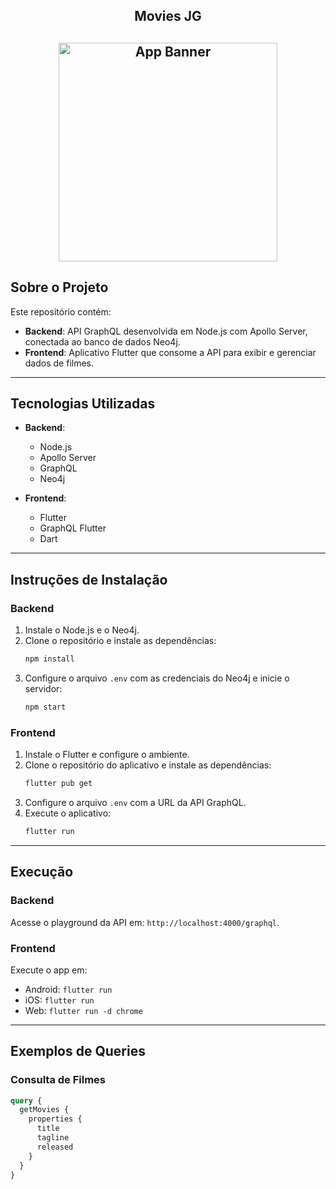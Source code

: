 <h2 align="center">Movies JG<h2>
<p align="center">
    <img src="https://i.imgur.com/mQyJYdq.png" width="350" height="350" alt="App Banner" />
</p>

## **Sobre o Projeto**

Este repositório contém:
- **Backend**: API GraphQL desenvolvida em Node.js com Apollo Server, conectada ao banco de dados Neo4j.
- **Frontend**: Aplicativo Flutter que consome a API para exibir e gerenciar dados de filmes.

---

## **Tecnologias Utilizadas**

- **Backend**:
  - Node.js
  - Apollo Server
  - GraphQL
  - Neo4j

- **Frontend**:
  - Flutter
  - GraphQL Flutter
  - Dart

---

## **Instruções de Instalação**

### **Backend**
1. Instale o Node.js e o Neo4j.
2. Clone o repositório e instale as dependências:
   ```bash
   npm install
   ```
3. Configure o arquivo `.env` com as credenciais do Neo4j e inicie o servidor:
   ```bash
   npm start
   ```

### **Frontend**
1. Instale o Flutter e configure o ambiente.
2. Clone o repositório do aplicativo e instale as dependências:
   ```bash
   flutter pub get
   ```
3. Configure o arquivo `.env` com a URL da API GraphQL.
4. Execute o aplicativo:
   ```bash
   flutter run
   ```

---

## **Execução**

### **Backend**
Acesse o playground da API em: `http://localhost:4000/graphql`.

### **Frontend**
Execute o app em:
- Android: `flutter run`
- iOS: `flutter run`
- Web: `flutter run -d chrome`

---

## **Exemplos de Queries**

### **Consulta de Filmes**
```graphql
query {
  getMovies {
    properties {
      title
      tagline
      released
    }
  }
}
```
